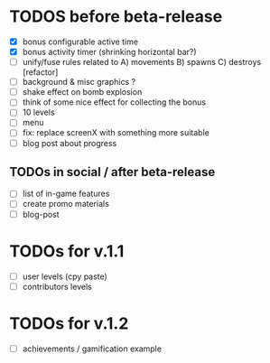 # TODOS before beta-release

- [x] bonus configurable active time
- [x] bonus activity timer (shrinking horizontal bar?)
- [ ] unify/fuse rules related to A) movements B) spawns C) destroys [refactor]
- [ ] background & misc graphics ?
- [ ] shake effect on bomb explosion
- [ ] think of some nice effect for collecting the bonus
- [ ] 10 levels
- [ ] menu
- [ ] fix: replace screenX with something more suitable
- [ ] blog post about progress

## TODOs in social / after beta-release
- [ ] list of in-game features
- [ ] create promo materials
- [ ] blog-post

# TODOs for v.1.1
- [ ] user levels (cpy paste)
- [ ] contributors levels

# TODOs for v.1.2
- [ ] achievements / gamification example